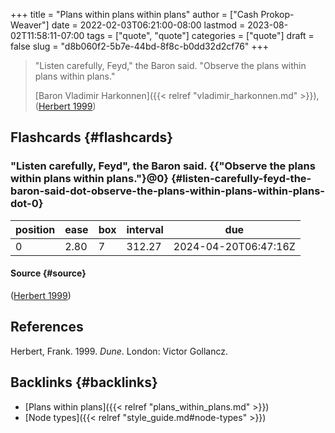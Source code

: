 +++
title = "Plans within plans within plans"
author = ["Cash Prokop-Weaver"]
date = 2022-02-03T06:21:00-08:00
lastmod = 2023-08-02T11:58:11-07:00
tags = ["quote", "quote"]
categories = ["quote"]
draft = false
slug = "d8b060f2-5b7e-44bd-8f8c-b0dd32d2cf76"
+++

> "Listen carefully, Feyd," the Baron said. "Observe the plans within plans within plans."
>
> [Baron Vladimir Harkonnen]({{< relref "vladimir_harkonnen.md" >}}), (<a href="#citeproc_bib_item_1">Herbert 1999</a>)


## Flashcards {#flashcards}


### "Listen carefully, Feyd", the Baron said. {{"Observe the plans within plans within plans."}@0} {#listen-carefully-feyd-the-baron-said-dot-observe-the-plans-within-plans-within-plans-dot-0}

| position | ease | box | interval | due                  |
|----------|------|-----|----------|----------------------|
| 0        | 2.80 | 7   | 312.27   | 2024-04-20T06:47:16Z |


#### Source {#source}

(<a href="#citeproc_bib_item_1">Herbert 1999</a>)

## References

<style>.csl-entry{text-indent: -1.5em; margin-left: 1.5em;}</style><div class="csl-bib-body">
  <div class="csl-entry"><a id="citeproc_bib_item_1"></a>Herbert, Frank. 1999. <i>Dune</i>. London: Victor Gollancz.</div>
</div>


## Backlinks {#backlinks}

-   [Plans within plans]({{< relref "plans_within_plans.md" >}})
-   [Node types]({{< relref "style_guide.md#node-types" >}})
